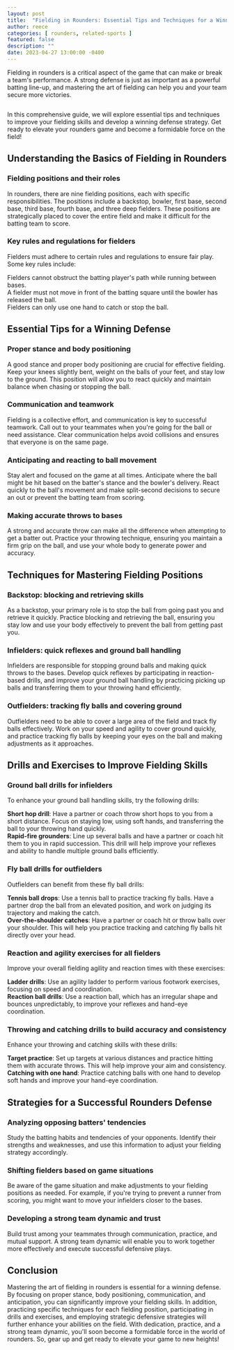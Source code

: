 ```yaml
---
layout: post
title:  "Fielding in Rounders: Essential Tips and Techniques for a Winning Defense"
author: reece
categories: [ rounders, related-sports ]
featured: false
description: ""
date: 2023-04-27 13:00:00 -0400
---
```

    

<!-- wp:paragraph -->
<p xmlns="http://www.w3.org/1999/xhtml">Fielding in rounders is a critical aspect of the game that can make or break a team's performance. A strong defense is just as important as a powerful batting line-up, and mastering the art of fielding can help you and your team secure more victories. </p>
<!-- /wp:paragraph -->

<!-- wp:image {"id":3192,"sizeSlug":"large","linkDestination":"none"} -->
<figure class="wp-block-image size-large"><img src="/img/posts/Fielding-in-Rounders-1024x576.jpg" alt="" class="wp-image-3192"/></figure>
<!-- /wp:image -->

<!-- wp:paragraph -->
<p>In this comprehensive guide, we will explore essential tips and techniques to improve your fielding skills and develop a winning defense strategy. Get ready to elevate your rounders game and become a formidable force on the field!</p>
<!-- /wp:paragraph -->

<!-- wp:heading -->
<h2 class="wp-block-heading">Understanding the Basics of Fielding in Rounders</h2>
<!-- /wp:heading -->

<!-- wp:heading {"level":3} -->
<h3 class="wp-block-heading">Fielding positions and their roles</h3>
<!-- /wp:heading -->

<!-- wp:paragraph -->
<p>In rounders, there are nine fielding positions, each with specific responsibilities. The positions include a backstop, bowler, first base, second base, third base, fourth base, and three deep fielders. These positions are strategically placed to cover the entire field and make it difficult for the batting team to score.</p>
<!-- /wp:paragraph -->

<!-- wp:heading {"level":3} -->
<h3 class="wp-block-heading">Key rules and regulations for fielders</h3>
<!-- /wp:heading -->

<!-- wp:paragraph -->
<p>Fielders must adhere to certain rules and regulations to ensure fair play. Some key rules include:</p>
<!-- /wp:paragraph -->

<!-- wp:paragraph -->
<p>Fielders cannot obstruct the batting player's path while running between bases.<br/>A fielder must not move in front of the batting square until the bowler has released the ball.<br/>Fielders can only use one hand to catch or stop the ball.</p>
<!-- /wp:paragraph -->

<!-- wp:heading -->
<h2 class="wp-block-heading">Essential Tips for a Winning Defense</h2>
<!-- /wp:heading -->

<!-- wp:heading {"level":3} -->
<h3 class="wp-block-heading">Proper stance and body positioning</h3>
<!-- /wp:heading -->

<!-- wp:paragraph -->
<p>A good stance and proper body positioning are crucial for effective fielding. Keep your knees slightly bent, weight on the balls of your feet, and stay low to the ground. This position will allow you to react quickly and maintain balance when chasing or stopping the ball.</p>
<!-- /wp:paragraph -->

<!-- wp:heading {"level":3} -->
<h3 class="wp-block-heading">Communication and teamwork</h3>
<!-- /wp:heading -->

<!-- wp:paragraph -->
<p>Fielding is a collective effort, and communication is key to successful teamwork. Call out to your teammates when you're going for the ball or need assistance. Clear communication helps avoid collisions and ensures that everyone is on the same page.</p>
<!-- /wp:paragraph -->

<!-- wp:heading {"level":3} -->
<h3 class="wp-block-heading">Anticipating and reacting to ball movement</h3>
<!-- /wp:heading -->

<!-- wp:paragraph -->
<p>Stay alert and focused on the game at all times. Anticipate where the ball might be hit based on the batter's stance and the bowler's delivery. React quickly to the ball's movement and make split-second decisions to secure an out or prevent the batting team from scoring.</p>
<!-- /wp:paragraph -->

<!-- wp:heading {"level":3} -->
<h3 class="wp-block-heading">Making accurate throws to bases</h3>
<!-- /wp:heading -->

<!-- wp:paragraph -->
<p>A strong and accurate throw can make all the difference when attempting to get a batter out. Practice your throwing technique, ensuring you maintain a firm grip on the ball, and use your whole body to generate power and accuracy.</p>
<!-- /wp:paragraph -->

<!-- wp:heading -->
<h2 class="wp-block-heading">Techniques for Mastering Fielding Positions</h2>
<!-- /wp:heading -->

<!-- wp:heading {"level":3} -->
<h3 class="wp-block-heading">Backstop: blocking and retrieving skills</h3>
<!-- /wp:heading -->

<!-- wp:paragraph -->
<p>As a backstop, your primary role is to stop the ball from going past you and retrieve it quickly. Practice blocking and retrieving the ball, ensuring you stay low and use your body effectively to prevent the ball from getting past you.</p>
<!-- /wp:paragraph -->

<!-- wp:heading {"level":3} -->
<h3 class="wp-block-heading">Infielders: quick reflexes and ground ball handling</h3>
<!-- /wp:heading -->

<!-- wp:paragraph -->
<p>Infielders are responsible for stopping ground balls and making quick throws to the bases. Develop quick reflexes by participating in reaction-based drills, and improve your ground ball handling by practicing picking up balls and transferring them to your throwing hand efficiently.</p>
<!-- /wp:paragraph -->

<!-- wp:heading {"level":3} -->
<h3 class="wp-block-heading">Outfielders: tracking fly balls and covering ground</h3>
<!-- /wp:heading -->

<!-- wp:paragraph -->
<p>Outfielders need to be able to cover a large area of the field and track fly balls effectively. Work on your speed and agility to cover ground quickly, and practice tracking fly balls by keeping your eyes on the ball and making adjustments as it approaches.</p>
<!-- /wp:paragraph -->

<!-- wp:heading -->
<h2 class="wp-block-heading">Drills and Exercises to Improve Fielding Skills</h2>
<!-- /wp:heading -->

<!-- wp:heading {"level":3} -->
<h3 class="wp-block-heading">Ground ball drills for infielders</h3>
<!-- /wp:heading -->

<!-- wp:paragraph -->
<p>To enhance your ground ball handling skills, try the following drills:</p>
<!-- /wp:paragraph -->

<!-- wp:paragraph -->
<p><strong>Short hop drill</strong>: Have a partner or coach throw short hops to you from a short distance. Focus on staying low, using soft hands, and transferring the ball to your throwing hand quickly.<br/><strong>Rapid-fire grounders</strong>: Line up several balls and have a partner or coach hit them to you in rapid succession. This drill will help improve your reflexes and ability to handle multiple ground balls efficiently.</p>
<!-- /wp:paragraph -->

<!-- wp:heading {"level":3} -->
<h3 class="wp-block-heading">Fly ball drills for outfielders</h3>
<!-- /wp:heading -->

<!-- wp:paragraph -->
<p>Outfielders can benefit from these fly ball drills:</p>
<!-- /wp:paragraph -->

<!-- wp:paragraph -->
<p><strong>Tennis ball drops</strong>: Use a tennis ball to practice tracking fly balls. Have a partner drop the ball from an elevated position, and work on judging its trajectory and making the catch.<br/><strong>Over-the-shoulder catches</strong>: Have a partner or coach hit or throw balls over your shoulder. This will help you practice tracking and catching fly balls hit directly over your head.</p>
<!-- /wp:paragraph -->

<!-- wp:heading {"level":3} -->
<h3 class="wp-block-heading">Reaction and agility exercises for all fielders</h3>
<!-- /wp:heading -->

<!-- wp:paragraph -->
<p>Improve your overall fielding agility and reaction times with these exercises:</p>
<!-- /wp:paragraph -->

<!-- wp:paragraph -->
<p><strong>Ladder drills</strong>: Use an agility ladder to perform various footwork exercises, focusing on speed and coordination.<br/><strong>Reaction ball drills</strong>: Use a reaction ball, which has an irregular shape and bounces unpredictably, to improve your reflexes and hand-eye coordination.<br/></p>
<!-- /wp:paragraph -->

<!-- wp:heading {"level":3} -->
<h3 class="wp-block-heading">Throwing and catching drills to build accuracy and consistency</h3>
<!-- /wp:heading -->

<!-- wp:paragraph -->
<p>Enhance your throwing and catching skills with these drills:</p>
<!-- /wp:paragraph -->

<!-- wp:paragraph -->
<p><strong>Target practice</strong>: Set up targets at various distances and practice hitting them with accurate throws. This will help improve your aim and consistency.<br/><strong>Catching with one hand</strong>: Practice catching balls with one hand to develop soft hands and improve your hand-eye coordination.<br/></p>
<!-- /wp:paragraph -->

<!-- wp:heading -->
<h2 class="wp-block-heading">Strategies for a Successful Rounders Defense</h2>
<!-- /wp:heading -->

<!-- wp:heading {"level":3} -->
<h3 class="wp-block-heading">Analyzing opposing batters' tendencies</h3>
<!-- /wp:heading -->

<!-- wp:paragraph -->
<p>Study the batting habits and tendencies of your opponents. Identify their strengths and weaknesses, and use this information to adjust your fielding strategy accordingly.</p>
<!-- /wp:paragraph -->

<!-- wp:heading {"level":3} -->
<h3 class="wp-block-heading">Shifting fielders based on game situations</h3>
<!-- /wp:heading -->

<!-- wp:paragraph -->
<p>Be aware of the game situation and make adjustments to your fielding positions as needed. For example, if you're trying to prevent a runner from scoring, you might want to move your infielders closer to the bases.</p>
<!-- /wp:paragraph -->

<!-- wp:heading {"level":3} -->
<h3 class="wp-block-heading">Developing a strong team dynamic and trust</h3>
<!-- /wp:heading -->

<!-- wp:paragraph -->
<p>Build trust among your teammates through communication, practice, and mutual support. A strong team dynamic will enable you to work together more effectively and execute successful defensive plays.</p>
<!-- /wp:paragraph -->

<!-- wp:heading -->
<h2 class="wp-block-heading">Conclusion</h2>
<!-- /wp:heading -->

<!-- wp:paragraph -->
<p>Mastering the art of fielding in rounders is essential for a winning defense. By focusing on proper stance, body positioning, communication, and anticipation, you can significantly improve your fielding skills. In addition, practicing specific techniques for each fielding position, participating in drills and exercises, and employing strategic defensive strategies will further enhance your abilities on the field. With dedication, practice, and a strong team dynamic, you'll soon become a formidable force in the world of rounders. So, gear up and get ready to elevate your game to new heights!</p>
<!-- /wp:paragraph -->
    